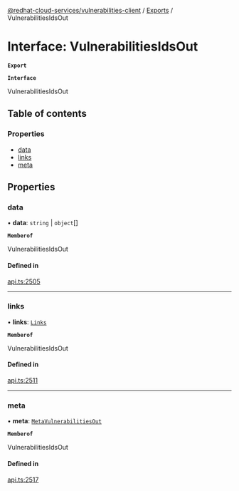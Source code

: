 [@redhat-cloud-services/vulnerabilities-client](../README.md) / [Exports](../modules.md) / VulnerabilitiesIdsOut

# Interface: VulnerabilitiesIdsOut

**`Export`**

**`Interface`**

VulnerabilitiesIdsOut

## Table of contents

### Properties

- [data](VulnerabilitiesIdsOut.md#data)
- [links](VulnerabilitiesIdsOut.md#links)
- [meta](VulnerabilitiesIdsOut.md#meta)

## Properties

### data

• **data**: `string` \| `object`[]

**`Memberof`**

VulnerabilitiesIdsOut

#### Defined in

[api.ts:2505](https://github.com/RedHatInsights/javascript-clients/blob/master/packages/vulnerabilities/git-api/api.ts#L2505)

___

### links

• **links**: [`Links`](Links.md)

**`Memberof`**

VulnerabilitiesIdsOut

#### Defined in

[api.ts:2511](https://github.com/RedHatInsights/javascript-clients/blob/master/packages/vulnerabilities/git-api/api.ts#L2511)

___

### meta

• **meta**: [`MetaVulnerabilitiesOut`](MetaVulnerabilitiesOut.md)

**`Memberof`**

VulnerabilitiesIdsOut

#### Defined in

[api.ts:2517](https://github.com/RedHatInsights/javascript-clients/blob/master/packages/vulnerabilities/git-api/api.ts#L2517)

